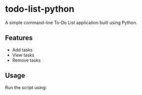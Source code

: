 # todo-list-python
A simple command-line To-Do List application built using Python.

## Features
- Add tasks
- View tasks
- Remove tasks

## Usage
Run the script using:
